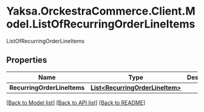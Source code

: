# Yaksa.OrckestraCommerce.Client.Model.ListOfRecurringOrderLineItems
ListOfRecurringOrderLineItems

## Properties

Name | Type | Description | Notes
------------ | ------------- | ------------- | -------------
**RecurringOrderLineItems** | [**List&lt;RecurringOrderLineItem&gt;**](RecurringOrderLineItem.md) |  | [optional] 

[[Back to Model list]](../README.md#documentation-for-models) [[Back to API list]](../README.md#documentation-for-api-endpoints) [[Back to README]](../README.md)

